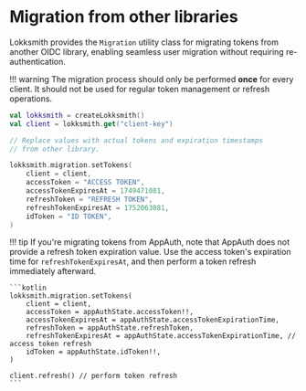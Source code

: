 # Migration from other libraries

Lokksmith provides the `Migration` utility class for migrating tokens from another OIDC library,
enabling seamless user migration without requiring re-authentication.

!!! warning
    The migration process should only be performed **once** for every client. It should not be used 
    for regular token management or refresh operations.

```kotlin
val lokksmith = createLokksmith()
val client = lokksmith.get("client-key")

// Replace values with actual tokens and expiration timestamps
// from other library.

lokksmith.migration.setTokens(
    client = client,
    accessToken = "ACCESS TOKEN",
    accessTokenExpiresAt = 1749471081,
    refreshToken = "REFRESH TOKEN",
    refreshTokenExpiresAt = 1752063081,
    idToken = "ID TOKEN",
)
```

!!! tip
    If you're migrating tokens from AppAuth, note that AppAuth does not provide a refresh token expiration value.
    Use the access token's expiration time for `refreshTokenExpiresAt`, and then perform a token refresh immediately afterward.

    ```kotlin
    lokksmith.migration.setTokens(
        client = client,
        accessToken = appAuthState.accessToken!!,
        accessTokenExpiresAt = appAuthState.accessTokenExpirationTime,
        refreshToken = appAuthState.refreshToken,
        refreshTokenExpiresAt = appAuthState.accessTokenExpirationTime, // access token refresh
        idToken = appAuthState.idToken!!,
    )

    client.refresh() // perform token refresh
    ```
